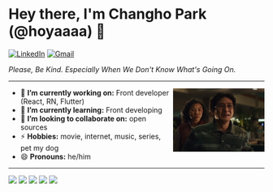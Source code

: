 
<h1 align="left"> Hey there, I'm Changho Park (@hoyaaaa) 👋 </h1>

<p align="left">
   <a href="https://www.linkedin.com/in/arc0710/"><img alt="LinkedIn" src="https://img.shields.io/badge/-arc0710-0075b5?style=flat-square&logo=Linkedin&logoColor=white&link=https://www.linkedin.com/in/arc0710/"></a> 
   <a href="mailto:hoya.develop@gmail.com"><img alt="Gmail" src="https://img.shields.io/badge/-hoya.develop@gmail.com-eb4336?style=flat-square&logo=Gmail&logoColor=white&link=mailto:hoya.develop@gmail.com"></a>
</p>
<em>Please, Be Kind. Especially When We Don't Know What's Going On.</em>

---

<img align="right" height="125" width="180" src="docs/IMG_0871.jpeg">

- 🔭 **I’m currently working on:** Front developer (React, RN, Flutter)
- 🌱 **I’m currently learning:** Front developing
- 👯 **I’m looking to collaborate on:** open sources
- ⚡ **Hobbies:** movie, internet, music, series, pet my dog
- 😄 **Pronouns:** he/him

---

![](http://github-profile-summary-cards.vercel.app/api/cards/profile-details?username=hoyaaaa&theme=transparent)
![](http://github-profile-summary-cards.vercel.app/api/cards/repos-per-language?username=hoyaaaa&theme=transparent)
![](http://github-profile-summary-cards.vercel.app/api/cards/most-commit-language?username=hoyaaaa&theme=transparent)
![](http://github-profile-summary-cards.vercel.app/api/cards/stats?username=hoyaaaa&theme=transparent)
![](http://github-profile-summary-cards.vercel.app/api/cards/productive-time?username=hoyaaaa&theme=transparent&utcOffset=9)

